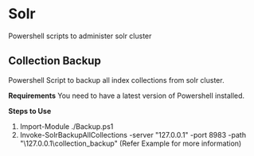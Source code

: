 # Solr
Powershell scripts to administer solr cluster

## Collection Backup
Powershell Script to backup all index collections from solr cluster.

**Requirements**
You need to have a latest version of Powershell installed.

**Steps to Use**
1. Import-Module ./Backup.ps1
2. Invoke-SolrBackupAllCollections -server "127.0.0.1" -port 8983 -path "\\127.0.0.1\collection_backup" (Refer Example for more information)
